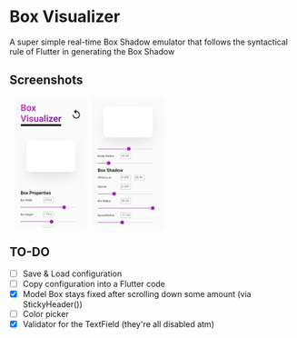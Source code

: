 # Box Visualizer

A super simple real-time Box Shadow emulator that follows the syntactical rule of Flutter in generating the Box Shadow

## Screenshots
<div style="display: flex; justify-content: between;">
  <img style="margin-left: 10px;" src="screenshots/Home1.png" width="25%">
  <img style="margin-left: 10px;" src="screenshots/Home2.png" width="25%">
</div>

## TO-DO
- [ ] Save & Load configuration
- [ ] Copy configuration into a Flutter code
- [x] Model Box stays fixed after scrolling down some amount (via StickyHeader())
- [ ] Color picker
- [x] Validator for the TextField (they're all disabled atm)
